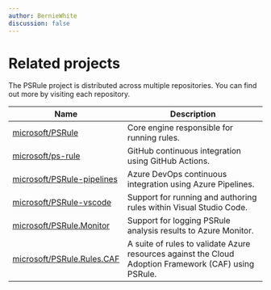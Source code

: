 ```yaml
---
author: BernieWhite
discussion: false
---
```


# Related projects

The PSRule project is distributed across multiple repositories.
You can find out more by visiting each repository.

Name                          | Description
----                          | -----------
[microsoft/PSRule]            | Core engine responsible for running rules.
[microsoft/ps-rule]           | GitHub continuous integration using GitHub Actions.
[microsoft/PSRule-pipelines]  | Azure DevOps continuous integration using Azure Pipelines.
[microsoft/PSRule-vscode]     | Support for running and authoring rules within Visual Studio Code.
[microsoft/PSRule.Monitor]    | Support for logging PSRule analysis results to Azure Monitor.
[microsoft/PSRule.Rules.CAF]        | A suite of rules to validate Azure resources against the Cloud Adoption Framework (CAF) using PSRule.

  [microsoft/PSRule]: https://github.com/microsoft/PSRule
  [microsoft/ps-rule]: https://github.com/microsoft/ps-rule
  [microsoft/PSRule-pipelines]: https://github.com/microsoft/PSRule-pipelines
  [microsoft/PSRule-vscode]: https://github.com/microsoft/PSRule-vscode
  [microsoft/PSRule.Monitor]: https://github.com/microsoft/PSRule.Monitor
  [microsoft/PSRule.Rules.CAF]: https://github.com/microsoft/PSRule.Rules.CAF

